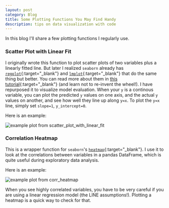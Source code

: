 ```yaml
---
layout: post
category: Blog
title: Some Plotting Functions You May Find Handy
description: tips on data visualization with code
---
```

In this blog I'll share a few plotting functions I regularly use.

### Scatter Plot with Linear Fit

<script src="https://gist.github.com/Ailuropoda1864/fad39099c62c6ab9c2efc606f5db554a.js"></script>

I originally wrote this function to plot scatter plots of two variables plus a linearly fitted line.
But later I realized `seaborn` already has [`regplot`](https://seaborn.pydata.org/generated/seaborn.regplot.html#seaborn.regplot){:target="_blank"} and [`lmplot`](https://seaborn.pydata.org/generated/seaborn.lmplot.html#seaborn.lmplot){:target="_blank"} that do the same thing but better.
You can read more about them in [this tutorial](https://seaborn.pydata.org/tutorial/regression.html){:target="_blank"} (and learn not to re-invent the wheel!).
I have repurposed it to visualize model evaluation.
When your `y` is a continous variable, you can plot the predicted `y` values on one axis, and the actual `y` values on another, and see how well they line up along `y=x`. To plot the `y=x` line, simply set `slope=1`, `y_intercept=0`.

Here is an example:

![example plot from scatter_plot_with_linear_fit](scatter_plot_with_linear_fit.png)


### Correlation Heatmap

<script src="https://gist.github.com/Ailuropoda1864/e2e62b19b6a0fd75048fa0c50eda6b69.js"></script>

This is a wrapper function for `seaborn`'s [`heatmap`](https://seaborn.pydata.org/generated/seaborn.heatmap.html){:target="_blank"}. I use it to look at the correlations between variables in a pandas DataFrame, which is quite useful during exploratory data analysis.

Here is an example:

![example plot from corr_heatmap](corr_heatmap.png)

When you see highly correlated variables, you have to be very careful if you are using a linear regression model (the LINE assumptions!). Plotting a heatmap is a quick way to check for that.
